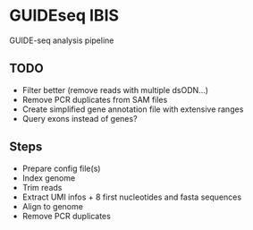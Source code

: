 # GUIDEseq IBIS

GUIDE-seq analysis pipeline

## TODO

- Filter better (remove reads with multiple dsODN...)
- Remove PCR duplicates from SAM files
- Create simplified gene annotation file with extensive ranges
- Query exons instead of genes?


## Steps

- Prepare config file(s)
- Index genome
- Trim reads
- Extract UMI infos + 8 first nucleotides and fasta sequences
- Align to genome
- Remove PCR duplicates
